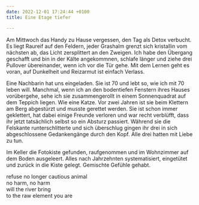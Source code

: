 ```yaml
---
date: 2022-12-01 17:24:44 +0100
title: Eine Etage tiefer

---
```

Am Mittwoch das Handy zu Hause vergessen, den Tag als Detox verbucht. Es liegt Raureif auf den Feldern, jeder Grashalm grenzt sich kristallin vom nächsten ab, das Licht zersplittert an den Zweigen. Ich habe den Übergang geschafft und bin in der Kälte angekommnen, schlafe länger und ziehe drei Pullover übereinander, wenn ich vor die Tür gehe. Mit dem Lernen geht es voran, auf Dunkelheit und Reizarmut ist einfach Verlass. 

Eine Nachbarin hat uns eingeladen. Sie ist 70 und lebt so, wie ich mit 70 leben will. Manchmal, wenn ich an den bodentiefen Fenstern ihres Hauses vorübergehe, sehe ich sie zusammengerollt in einem Sonnenquadrat auf dem Teppich liegen. Wie eine Katze. Vor zwei Jahren ist sie beim Klettern am Berg abgestürzt und musste gerettet werden. Sie ist schon immer geklettert, hat dabei einige Freunde verloren und war recht verblüfft, dass ihr jetzt tatsächlich selbst so ein Absturz passiert. Während sie die Felskante runterschlitterte und sich überschlug gingen ihr drei in sich abgeschlossene Gedankengänge durch den Kopf. Alle drei hatten mit Liebe zu tun. 

Im Keller die Fotokiste gefunden, raufgenommen und im Wohnzimmer auf dem Boden ausgeleert. Alles nach Jahrzehnten systematisiert, eingetütet und zurück in die Kiste gelegt. Gemischte Gefühle gehabt.

refuse no longer cautious animal  
no harm, no harm  
will the river bring  
to the raw element you are